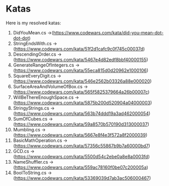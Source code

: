 # Katas
Here is my resolved katas: 
 1. DidYouMean.cs ->(https://www.codewars.com/kata/did-you-mean-dot-dot-dot)
 2. StringEndsWith.cs -> (https://www.codewars.com/kata/51f2d1cafc9c0f745c00037d)
 3. DescendingOrder.cs -> (https://www.codewars.com/kata/5467e4d82edf8bbf40000155)
 4. GenerateRangeOfIntegers.cs -> (https://www.codewars.com/kata/55eca815d0d20962e1000106)
 5. SquareEveryDigit.cs -> (https://www.codewars.com/kata/546e2562b03326a88e000020)
 6. SurfaceAreaAndVolumeOfBox.cs -> (https://www.codewars.com/kata/565f5825379664a26b00007c)
 7. WillBeThereEnoughSpace.cs -> (https://www.codewars.com/kata/5875b200d520904a04000003)
 8. StringyStrings.cs -> (https://www.codewars.com/kata/563b74ddd19a3ad462000054)
 9. SumOfCubes.cs -> (https://www.codewars.com/kata/59a8570b570190d313000037)
 10. Mumbling.cs -> (https://www.codewars.com/kata/5667e8f4e3f572a8f2000039)
 11. BasicMathOperation.cs -> (https://www.codewars.com/kata/57356c55867b9b7a60000bd7)
 12. GCD.cs -> (https://www.codewars.com/kata/5500d54c2ebe0a8e8a0003fd)
 13. NameShuffler.cs -> (https://www.codewars.com/kata/559ac78160f0be07c200005a)
 14. BoolToString.cs -> (https://www.codewars.com/kata/53369039d7ab3ac506000467)
